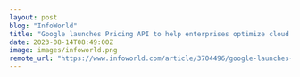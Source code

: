 ```yaml
---
layout: post
blog: "InfoWorld"
title: "Google launches Pricing API to help enterprises optimize cloud costs"
date: 2023-08-14T08:49:00Z
image: images/infoworld.png
remote_url: "https://www.infoworld.com/article/3704496/google-launches-pricing-api-to-help-enterprises-optimize-cloud-costs.html#tk.rss_applicationdevelopment"
---
```

